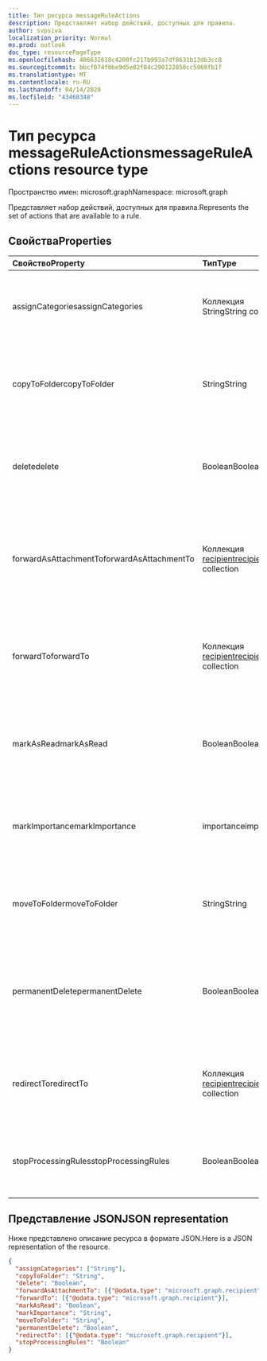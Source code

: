 ```yaml
---
title: Тип ресурса messageRuleActions
description: Представляет набор действий, доступных для правила.
author: svpsiva
localization_priority: Normal
ms.prod: outlook
doc_type: resourcePageType
ms.openlocfilehash: 406632618c4200fc217b993a7df8631b13db3cc8
ms.sourcegitcommit: bbcf074f0be9d5e02f84c290122850cc5968fb1f
ms.translationtype: MT
ms.contentlocale: ru-RU
ms.lasthandoff: 04/14/2020
ms.locfileid: "43468348"
---
```

# <a name="messageruleactions-resource-type"></a><span data-ttu-id="ad08a-103">Тип ресурса messageRuleActions</span><span class="sxs-lookup"><span data-stu-id="ad08a-103">messageRuleActions resource type</span></span>

<span data-ttu-id="ad08a-104">Пространство имен: microsoft.graph</span><span class="sxs-lookup"><span data-stu-id="ad08a-104">Namespace: microsoft.graph</span></span>


<span data-ttu-id="ad08a-105">Представляет набор действий, доступных для правила.</span><span class="sxs-lookup"><span data-stu-id="ad08a-105">Represents the set of actions that are available to a rule.</span></span>

## <a name="properties"></a><span data-ttu-id="ad08a-106">Свойства</span><span class="sxs-lookup"><span data-stu-id="ad08a-106">Properties</span></span>
| <span data-ttu-id="ad08a-107">Свойство</span><span class="sxs-lookup"><span data-stu-id="ad08a-107">Property</span></span>     | <span data-ttu-id="ad08a-108">Тип</span><span class="sxs-lookup"><span data-stu-id="ad08a-108">Type</span></span>   |<span data-ttu-id="ad08a-109">Описание</span><span class="sxs-lookup"><span data-stu-id="ad08a-109">Description</span></span>|
|:---------------|:--------|:----------|
| <span data-ttu-id="ad08a-110">assignCategories</span><span class="sxs-lookup"><span data-stu-id="ad08a-110">assignCategories</span></span> | <span data-ttu-id="ad08a-111">Коллекция String</span><span class="sxs-lookup"><span data-stu-id="ad08a-111">String collection</span></span> | <span data-ttu-id="ad08a-112">Список категорий, которые необходимо назначить сообщению.</span><span class="sxs-lookup"><span data-stu-id="ad08a-112">A list of categories to be assigned to a message.</span></span> |
| <span data-ttu-id="ad08a-113">copyToFolder</span><span class="sxs-lookup"><span data-stu-id="ad08a-113">copyToFolder</span></span> | <span data-ttu-id="ad08a-114">String</span><span class="sxs-lookup"><span data-stu-id="ad08a-114">String</span></span> | <span data-ttu-id="ad08a-115">Идентификатор папки, в которую необходимо скопировать сообщение.</span><span class="sxs-lookup"><span data-stu-id="ad08a-115">The ID of a folder that a message is to be copied to.</span></span> |
| <span data-ttu-id="ad08a-116">delete</span><span class="sxs-lookup"><span data-stu-id="ad08a-116">delete</span></span> | <span data-ttu-id="ad08a-117">Boolean</span><span class="sxs-lookup"><span data-stu-id="ad08a-117">Boolean</span></span> | <span data-ttu-id="ad08a-118">Указывает, нужно ли перемещать сообщение в папку "Удаленные".</span><span class="sxs-lookup"><span data-stu-id="ad08a-118">Indicates whether a message should be moved to the Deleted Items folder.</span></span> |
| <span data-ttu-id="ad08a-119">forwardAsAttachmentTo</span><span class="sxs-lookup"><span data-stu-id="ad08a-119">forwardAsAttachmentTo</span></span> | <span data-ttu-id="ad08a-120">Коллекция [recipient](recipient.md)</span><span class="sxs-lookup"><span data-stu-id="ad08a-120">[recipient](recipient.md) collection</span></span> | <span data-ttu-id="ad08a-121">Электронные адреса получателей, которым необходимо переслать сообщение как вложение.</span><span class="sxs-lookup"><span data-stu-id="ad08a-121">The email addresses of the recipients to which a message should be forwarded as an attachment.</span></span> |
| <span data-ttu-id="ad08a-122">forwardTo</span><span class="sxs-lookup"><span data-stu-id="ad08a-122">forwardTo</span></span> | <span data-ttu-id="ad08a-123">Коллекция [recipient](recipient.md)</span><span class="sxs-lookup"><span data-stu-id="ad08a-123">[recipient](recipient.md) collection</span></span> | <span data-ttu-id="ad08a-124">Электронные адреса получателей, которым необходимо переслать сообщение.</span><span class="sxs-lookup"><span data-stu-id="ad08a-124">The email addresses of the recipients to which a message should be forwarded.</span></span> |
| <span data-ttu-id="ad08a-125">markAsRead</span><span class="sxs-lookup"><span data-stu-id="ad08a-125">markAsRead</span></span> | <span data-ttu-id="ad08a-126">Boolean</span><span class="sxs-lookup"><span data-stu-id="ad08a-126">Boolean</span></span> | <span data-ttu-id="ad08a-127">Указывает, необходимо ли отмечать сообщение как прочтенное.</span><span class="sxs-lookup"><span data-stu-id="ad08a-127">Indicates whether a message should be marked as read.</span></span> |
| <span data-ttu-id="ad08a-128">markImportance</span><span class="sxs-lookup"><span data-stu-id="ad08a-128">markImportance</span></span> | <span data-ttu-id="ad08a-129">importance</span><span class="sxs-lookup"><span data-stu-id="ad08a-129">importance</span></span> | <span data-ttu-id="ad08a-130">Задает важность сообщения. Допустимые значения: `low`, `normal`, `high`.</span><span class="sxs-lookup"><span data-stu-id="ad08a-130">Sets the importance of the message, which can be: `low`, `normal`, `high`.</span></span> |
| <span data-ttu-id="ad08a-131">moveToFolder</span><span class="sxs-lookup"><span data-stu-id="ad08a-131">moveToFolder</span></span> |  <span data-ttu-id="ad08a-132">String</span><span class="sxs-lookup"><span data-stu-id="ad08a-132">String</span></span>| <span data-ttu-id="ad08a-133">Идентификатор папки, в которую сообщение будет перемещено.</span><span class="sxs-lookup"><span data-stu-id="ad08a-133">The ID of the folder that a message will be moved to.</span></span> |
| <span data-ttu-id="ad08a-134">permanentDelete</span><span class="sxs-lookup"><span data-stu-id="ad08a-134">permanentDelete</span></span> | <span data-ttu-id="ad08a-135">Boolean</span><span class="sxs-lookup"><span data-stu-id="ad08a-135">Boolean</span></span> | <span data-ttu-id="ad08a-136">Указывает, нужно ли окончательно удалять сообщение без сохранения в папке "Удаленные".</span><span class="sxs-lookup"><span data-stu-id="ad08a-136">Indicates whether a message should be permanently deleted and not saved to the Deleted Items folder.</span></span> |
| <span data-ttu-id="ad08a-137">redirectTo</span><span class="sxs-lookup"><span data-stu-id="ad08a-137">redirectTo</span></span> | <span data-ttu-id="ad08a-138">Коллекция [recipient](recipient.md)</span><span class="sxs-lookup"><span data-stu-id="ad08a-138">[recipient](recipient.md) collection</span></span> | <span data-ttu-id="ad08a-139">Адреса электронной почты, на которые необходимо перенаправить сообщение.</span><span class="sxs-lookup"><span data-stu-id="ad08a-139">The email addresses to which a message should be redirected.</span></span> |
| <span data-ttu-id="ad08a-140">stopProcessingRules</span><span class="sxs-lookup"><span data-stu-id="ad08a-140">stopProcessingRules</span></span> | <span data-ttu-id="ad08a-141">Boolean</span><span class="sxs-lookup"><span data-stu-id="ad08a-141">Boolean</span></span> | <span data-ttu-id="ad08a-142">Указывает, должны ли обрабатываться последующие правила.</span><span class="sxs-lookup"><span data-stu-id="ad08a-142">Indicates whether subsequent rules should be evaluated.</span></span> |

## <a name="json-representation"></a><span data-ttu-id="ad08a-143">Представление JSON</span><span class="sxs-lookup"><span data-stu-id="ad08a-143">JSON representation</span></span>
<span data-ttu-id="ad08a-144">Ниже представлено описание ресурса в формате JSON.</span><span class="sxs-lookup"><span data-stu-id="ad08a-144">Here is a JSON representation of the resource.</span></span>

<!-- {
  "blockType": "resource",
  "optionalProperties": [
   ],
  "@odata.type": "microsoft.graph.messageRuleActions"
}-->

```json
{
  "assignCategories": ["String"],
  "copyToFolder": "String",
  "delete": "Boolean",
  "forwardAsAttachmentTo": [{"@odata.type": "microsoft.graph.recipient"}],
  "forwardTo": [{"@odata.type": "microsoft.graph.recipient"}],
  "markAsRead": "Boolean",
  "markImportance": "String",
  "moveToFolder": "String",
  "permanentDelete": "Boolean",
  "redirectTo": [{"@odata.type": "microsoft.graph.recipient"}],
  "stopProcessingRules": "Boolean"
}

```

<!-- uuid: 8fcb5dbc-d5aa-4681-8e31-b001d5168d79
2015-10-25 14:57:30 UTC -->
<!-- {
  "type": "#page.annotation",
  "description": "messageRuleActions resource",
  "keywords": "",
  "section": "documentation",
  "tocPath": ""
}-->
